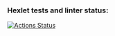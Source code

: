 ### Hexlet tests and linter status:
[![Actions Status](https://github.com/Alex2151/java-project-61/actions/workflows/hexlet-check.yml/badge.svg)](https://github.com/Alex2151/java-project-61/actions)